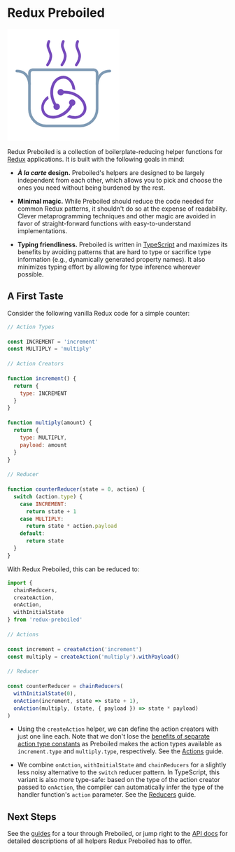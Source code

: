 # Redux Preboiled

![](./logo/logo.png)

Redux Preboiled is a collection of boilerplate-reducing helper functions
for [Redux][redux] applications. It is built with the following goals in
mind:

- **_À la carte_ design.** Preboiled's helpers are designed to be largely
  independent from each other, which allows you to pick and choose
  the ones you need without being burdened by the rest.

- **Minimal magic.** While Preboiled should reduce the code needed for
  common Redux patterns, it shouldn't do so at the expense of readability.
  Clever metaprogramming techniques and other magic are avoided in favor of
  straight-forward functions with easy-to-understand implementations.

- **Typing friendliness.** Preboiled is written in [TypeScript][ts]
  and maximizes its benefits by avoiding patterns that are hard to type
  or sacrifice type information (e.g., dynamically generated property
  names). It also minimizes typing effort by allowing for type inference
  wherever possible.

[redux]: https://redux.js.org/
[ts]: https://www.typescriptlang.org/

## A First Taste

Consider the following vanilla Redux code for a simple counter:

```js
// Action Types

const INCREMENT = 'increment'
const MULTIPLY = 'multiply'

// Action Creators

function increment() {
  return {
    type: INCREMENT
  }
}

function multiply(amount) {
  return {
    type: MULTIPLY,
    payload: amount
  }
}

// Reducer

function counterReducer(state = 0, action) {
  switch (action.type) {
    case INCREMENT:
      return state + 1
    case MULTIPLY:
      return state * action.payload
    default:
      return state
  }
}
```

With Redux Preboiled, this can be reduced to:

```js
import {
  chainReducers,
  createAction,
  onAction,
  withInitialState
} from 'redux-preboiled'

// Actions

const increment = createAction('increment')
const multiply = createAction('multiply').withPayload()

// Reducer

const counterReducer = chainReducers(
  withInitialState(0),
  onAction(increment, state => state + 1),
  onAction(multiply, (state, { payload }) => state * payload)
)
```

* Using the `createAction` helper, we can define the action creators with just
  one line each. Note that we don't lose the [benefits of separate action type
  constants][redux-action-types] as Preboiled makes the action types available
  as `increment.type` and `multiply.type`, respectively. See the
  [Actions][docs-actions] guide.

* We combine `onAction`, `withInitialState` and `chainReducers` for a slightly
  less noisy alternative to the `switch` reducer pattern. In TypeScript, this
  variant is also more type-safe: based on the type of the action creator passed
  to `onAction`, the compiler can automatically infer the type of the handler
  function's `action` parameter. See the [Reducers][docs-reducers] guide.

## Next Steps

See the [guides][docs-guides] for a tour through Preboiled, or jump
right to the [API docs][docs-api] for detailed descriptions of all helpers
Redux Preboiled has to offer.

[docs-actions]: https://redux-preboiled.gitbook.io/docs/guide/actions
[docs-api]: https://redux-preboiled.gitbook.io/docs/api/api
[docs-guides]: https://redux-preboiled.gitbook.io/docs/guide/getting-started
[docs-reducers]: https://redux-preboiled.gitbook.io/docs/guide/reducers
[redux-action-types]: https://redux.js.org/faq/actions#why-should-type-be-a-string-or-at-least-serializable-why-should-my-action-types-be-constants
